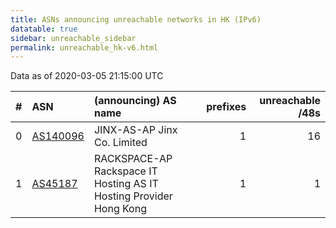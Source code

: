 ```yaml
---
title: ASNs announcing unreachable networks in HK (IPv6)
datatable: true
sidebar: unreachable_sidebar
permalink: unreachable_hk-v6.html
---
```


Data as of 2020-03-05 21:15:00 UTC


<div class="datatable-begin"></div>

|   # | ASN                                      | (announcing) AS name                                               |   prefixes |   unreachable /48s |
|----:|:-----------------------------------------|:-------------------------------------------------------------------|-----------:|-------------------:|
|   0 | [AS140096](unreachable_AS140096-v6.html) | JINX-AS-AP Jinx Co. Limited                                        |          1 |                 16 |
|   1 | [AS45187](unreachable_AS45187-v6.html)   | RACKSPACE-AP Rackspace IT Hosting AS IT Hosting Provider Hong Kong |          1 |                  1 |

<div class="datatable-end"></div>